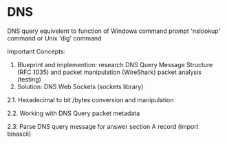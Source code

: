 # DNS
DNS query equivelent to function of Windows command prompt 'nslookup' command or Unix 'dig' command

Important Concepts:

1. Blueprint and implemention: research DNS Query Message Structure (RFC 1035) and packet manipulation (WireShark) packet analysis (testing)
2. Solution: DNS Web Sockets (sockets library)
  
  2.1. Hexadecimal to bit /bytes conversion and manipulation
  
  2.2. Working with DNS Query packet metadata
  
  2.3. Parse DNS query message for answer section A record (import binascii)
